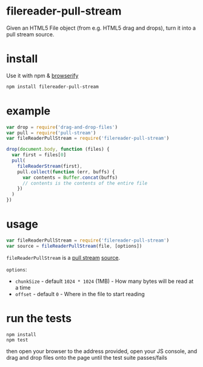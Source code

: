 # filereader-pull-stream

Given an HTML5 File object (from e.g. HTML5 drag and drops), turn it into a pull stream source.

# install

Use it with npm & [browserify](/substack/node-browserify)

```bash
npm install filereader-pull-stream
```

# example

```js
var drop = require('drag-and-drop-files')
var pull = require('pull-stream')
var fileReaderPullStream = require('filereader-pull-stream')

drop(document.body, function (files) {
  var first = files[0]
  pull(
    fileReaderStream(first),
    pull.collect(function (err, buffs) {
      var contents = Buffer.concat(buffs)
      // contents is the contents of the entire file
    })
  )
})

```

# usage

```js
var fileReaderPullStream = require('filereader-pull-stream')
var source = fileReaderPullStream(file, [options])
```

`fileReaderPullStream` is a [pull stream](https://github.com/pull-stream/pull-stream) [source](https://github.com/pull-stream/pull-stream#source-aka-readable).

`options`:

* `chunkSize` - default `1024 * 1024` (1MB) - How many bytes will be read at a time
* `offset` - default `0` - Where in the file to start reading

# run the tests

```
npm install
npm test
```

then open your browser to the address provided, open your JS console, and drag and drop files onto the page until the test suite passes/fails

